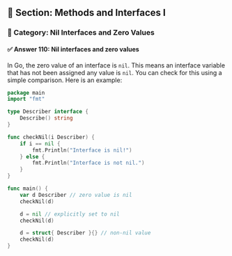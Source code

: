 ## 📘 Section: Methods and Interfaces I  
### 🔹 Category: Nil Interfaces and Zero Values  
#### ✅ Answer 110: Nil interfaces and zero values

In Go, the zero value of an interface is `nil`. This means an interface variable that has not been assigned any value is `nil`. You can check for this using a simple comparison. Here is an example:

```go
package main
import "fmt"

type Describer interface {
    Describe() string
}

func checkNil(i Describer) {
    if i == nil {
        fmt.Println("Interface is nil!")
    } else {
        fmt.Println("Interface is not nil.")
    }
}

func main() {
    var d Describer // zero value is nil
    checkNil(d)

    d = nil // explicitly set to nil
    checkNil(d)

    d = struct{ Describer }{} // non-nil value
    checkNil(d)
}
```
